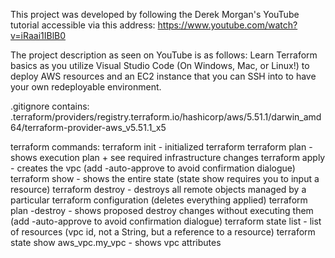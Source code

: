 This project was developed by following the Derek Morgan's YouTube tutorial 
accessible via this address: https://www.youtube.com/watch?v=iRaai1IBlB0

The project description as seen on YouTube is as follows: Learn Terraform basics 
as you utilize Visual Studio Code (On Windows, Mac, or Linux!) to deploy AWS resources 
and an EC2 instance that you can SSH into to have your own redeployable environment.

.gitignore contains:
.terraform/providers/registry.terraform.io/hashicorp/aws/5.51.1/darwin_amd64/terraform-provider-aws_v5.51.1_x5

terraform commands:
    terraform init - initialized terraform
    terraform plan - shows execution plan + see required infrastructure changes
    terraform apply - creates the vpc 
        (add -auto-approve to avoid confirmation dialogue)
    terraform show - shows the entire state (state show requires you to input a resource)
    terraform destroy - destroys all remote objects managed by a particular terraform configuration 
        (deletes everything applied)
    terraform plan -destroy - shows proposed destroy changes without executing them 
        (add -auto-approve to avoid confirmation dialogue)
    terraform state list - list of resources
        (vpc id, not a String, but a reference to a resource)
    terraform state show aws_vpc.my_vpc - shows vpc attributes